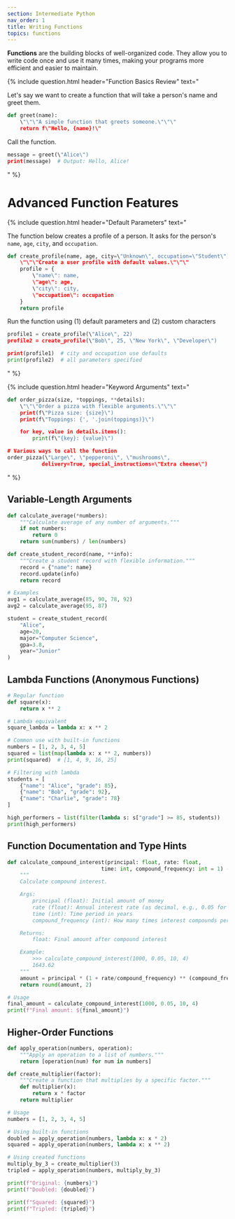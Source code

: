 ```yaml
---
section: Intermediate Python
nav_order: 1
title: Writing Functions
topics: functions
---
```


**Functions** are the building blocks of well-organized code. They allow you to write code once and use it many times, making your programs more efficient and easier to maintain.

{% include question.html header="Function Basics Review" text="

Let's say we want to create a function that will take a person's name and greet them.

```python
def greet(name):
    \"\"\"A simple function that greets someone.\"\"\"
    return f\"Hello, {name}!\"
```

Call the function.

```python
message = greet(\"Alice\")
print(message)  # Output: Hello, Alice!
```
" %}

# Advanced Function Features

{% include question.html header="Default Parameters" text="

The function below creates a profile of a person. It asks for the person's ```name```, ```age```, ```city```, and ```occupation```.

```python
def create_profile(name, age, city=\"Unknown\", occupation=\"Student\"):
    \"\"\"Create a user profile with default values.\"\"\"
    profile = {
        \"name\": name,
        \"age\": age,
        \"city\": city,
        \"occupation\": occupation
    }
    return profile
```

Run the function using (1) default parameters and (2) custom characters

```python
profile1 = create_profile(\"Alice\", 22)
profile2 = create_profile(\"Bob\", 25, \"New York\", \"Developer\")

print(profile1)  # city and occupation use defaults
print(profile2)  # all parameters specified
```
" %}

{% include question.html header="Keyword Arguments" text="
```python
def order_pizza(size, *toppings, **details):
    \"\"\"Order a pizza with flexible arguments.\"\"\"
    print(f\"Pizza size: {size}\")
    print(f\"Toppings: {', '.join(toppings)}\")

    for key, value in details.items():
        print(f\"{key}: {value}\")

# Various ways to call the function
order_pizza(\"Large\", \"pepperoni\", \"mushrooms\",
           delivery=True, special_instructions=\"Extra cheese\")
```
" %}

## Variable-Length Arguments
```python
def calculate_average(*numbers):
    """Calculate average of any number of arguments."""
    if not numbers:
        return 0
    return sum(numbers) / len(numbers)

def create_student_record(name, **info):
    """Create a student record with flexible information."""
    record = {"name": name}
    record.update(info)
    return record

# Examples
avg1 = calculate_average(85, 90, 78, 92)
avg2 = calculate_average(95, 87)

student = create_student_record(
    "Alice",
    age=20,
    major="Computer Science",
    gpa=3.8,
    year="Junior"
)
```

## Lambda Functions (Anonymous Functions)
```python
# Regular function
def square(x):
    return x ** 2

# Lambda equivalent
square_lambda = lambda x: x ** 2

# Common use with built-in functions
numbers = [1, 2, 3, 4, 5]
squared = list(map(lambda x: x ** 2, numbers))
print(squared)  # [1, 4, 9, 16, 25]

# Filtering with lambda
students = [
    {"name": "Alice", "grade": 85},
    {"name": "Bob", "grade": 92},
    {"name": "Charlie", "grade": 78}
]

high_performers = list(filter(lambda s: s["grade"] >= 85, students))
print(high_performers)
```

## Function Documentation and Type Hints
```python
def calculate_compound_interest(principal: float, rate: float,
                              time: int, compound_frequency: int = 1) -> float:
    """
    Calculate compound interest.

    Args:
        principal (float): Initial amount of money
        rate (float): Annual interest rate (as decimal, e.g., 0.05 for 5%)
        time (int): Time period in years
        compound_frequency (int): How many times interest compounds per year

    Returns:
        float: Final amount after compound interest

    Example:
        >>> calculate_compound_interest(1000, 0.05, 10, 4)
        1643.62
    """
    amount = principal * (1 + rate/compound_frequency) ** (compound_frequency * time)
    return round(amount, 2)

# Usage
final_amount = calculate_compound_interest(1000, 0.05, 10, 4)
print(f"Final amount: ${final_amount}")
```

## Higher-Order Functions
```python
def apply_operation(numbers, operation):
    """Apply an operation to a list of numbers."""
    return [operation(num) for num in numbers]

def create_multiplier(factor):
    """Create a function that multiplies by a specific factor."""
    def multiplier(x):
        return x * factor
    return multiplier

# Usage
numbers = [1, 2, 3, 4, 5]

# Using built-in functions
doubled = apply_operation(numbers, lambda x: x * 2)
squared = apply_operation(numbers, lambda x: x ** 2)

# Using created functions
multiply_by_3 = create_multiplier(3)
tripled = apply_operation(numbers, multiply_by_3)

print(f"Original: {numbers}")
print(f"Doubled: {doubled}")

print(f"Squared: {squared}")
print(f"Tripled: {tripled}")
```
